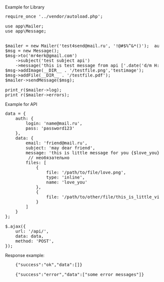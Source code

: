 Example for Library

<pre>
require_once '../vendor/autoload.php';

use app\Mailer;
use app\Message;


$mailer = new Mailer('test4send@mail.ru', '!@#$%^&*()');  auth
$msg = new Message();
$msg->to('mr4erk@gmail.com')
	->subject('test subject api')
	->message('this is test message from api ['.date('d/m H:i:s').']  {$testimage}');
$msg->addImage(__DIR__ . '/testfile.png','testimage');
$msg->addFile(__DIR__ . '/testfile.pdf');
$mailer->sendMessage($msg);

print_r($mailer->log);
print_r($mailer->errors);
</pre>

Example for API

<pre>
data = {
    auth: {
        login: 'name@mail.ru',
        pass: 'password123'
    },
    data: {
        email: 'friend@mail.ru',
        subject: 'may dear friend',
        message: 'this is little message for you {$love_you}',
         // необязательно
        files: [ 
            {
                file: '/path/to/file/love.png',
                type: 'inline',
                name: 'love_you'
            },
            {
                file: '/path/to/other/file/this_is_little_virus.zip'
            }
        ]
    }
};

$.ajax({
    url: '/api/',
    data: data,
    method: 'POST',
});
</pre>

Response example:
<pre>
    {"success":"ok","data":[]}
    
    {"success":"error","data":["some error messages"]}
</pre>
